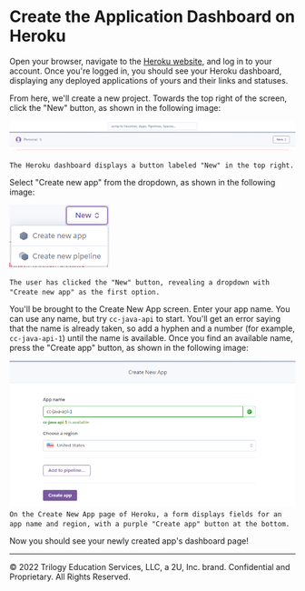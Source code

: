 # Create the Application Dashboard on Heroku

Open your browser, navigate to the [Heroku website](https://heroku.com/), and log in to your account. Once you're logged in, you should see your Heroku dashboard, displaying any deployed applications of yours and their links and statuses.

From here, we'll create a new project. Towards the top right of the screen, click the "New" button, as shown in the following image:

![](../Images/100-new-project.png)

`The Heroku dashboard displays a button labeled "New" in the top right.`

Select "Create new app" from the dropdown, as shown in the following image:

![](../Images/200-create-app.png)

`The user has clicked the "New" button, revealing a dropdown with "Create new app" as the first option.`

You'll be brought to the Create New App screen. Enter your app name. You can use any name, but try `cc-java-api` to start. You'll get an error saying that the name is already taken, so add a hyphen and a number (for example, `cc-java-api-1`) until the name is available. Once you find an available name, press the "Create app" button, as shown in the following image:

![](../Images/300-name-app.png)
`On the Create New App page of Heroku, a form displays fields for an app name and region, with a purple "Create app" button at the bottom.`

Now you should see your newly created app's dashboard page!

---
© 2022 Trilogy Education Services, LLC, a 2U, Inc. brand. Confidential and Proprietary. All Rights Reserved.